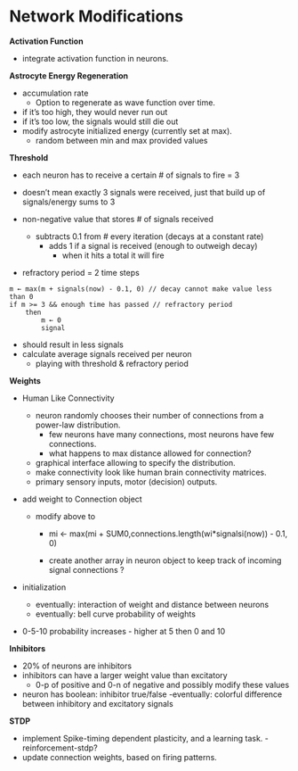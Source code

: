 # Network Modifications

**Activation Function**
- integrate activation function in neurons.


**Astrocyte Energy Regeneration**

- accumulation rate
  - Option to regenerate as wave function over time.
- if it’s too high, they would never run out
- if it’s too low, the signals would still die out
- modify astrocyte initialized energy (currently set at max).
  - random between min and max provided values

**Threshold**

- each neuron has to receive a certain # of signals to fire = 3
- doesn’t mean exactly 3 signals were received, just that build up of signals/energy sums to 3
- non-negative value that stores # of signals received
  - subtracts 0.1 from # every iteration (decays at a constant rate)
    - adds 1 if a signal is received (enough to outweigh decay)
      - when it hits a total it will fire

- refractory period = 2 time steps	

```
m ← max(m + signals(now) - 0.1, 0) // decay cannot make value less than 0
if m >= 3 && enough time has passed // refractory period
	then
		m ← 0
		signal
```

- should result in less signals
- calculate average signals received per neuron
  - playing with threshold & refractory period

**Weights**

- Human Like Connectivity
  - neuron randomly chooses their number of connections from a power-law distribution.
    - few neurons have many connections, most neurons have few connections.
    - what happens to max distance allowed for connection?
  - graphical interface allowing to specify the distribution.
  - make connectivity look like human brain connectivity matrices.
  - primary sensory inputs, motor (decision) outputs.  

- add weight to Connection object
  - modify above to
    - mi ← max(mi + SUM0,connections.length(wi*signalsi(now)) - 0.1, 0)

    - create another array in neuron object to keep track of incoming signal connections ?
	
- initialization
  - eventually: interaction of weight and distance between neurons
  - eventually: bell curve probability of weights 
- 0-5-10 probability increases - higher at 5 then 0 and 10

**Inhibitors**

- 20% of neurons are inhibitors
- inhibitors can have a larger weight value than excitatory
  - 0-p of positive and 0-n of negative and possibly modify these values
- neuron has boolean: inhibitor true/false
  -eventually: colorful difference between inhibitory and excitatory signals

**STDP**

- implement Spike-timing dependent plasticity, and a learning task. -reinforcement-stdp?
- update connection weights, based on firing patterns.



